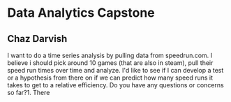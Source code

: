 # Data Analytics Capstone
## Chaz Darvish

I want to do a time series analysis by pulling data from speedrun.com. I believe i should pick around 10 games (that are also in steam), pull their speed run times over time and analyze. I'd like to see if I can develop a test or a hypothesis from there on if we can predict how many speed runs it takes to get to a relative efficiency. Do you have any questions or concerns so far?1. There